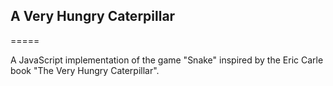 ## A Very Hungry Caterpillar
=====

A JavaScript implementation of the game "Snake" inspired by the Eric Carle book "The Very Hungry Caterpillar". 
